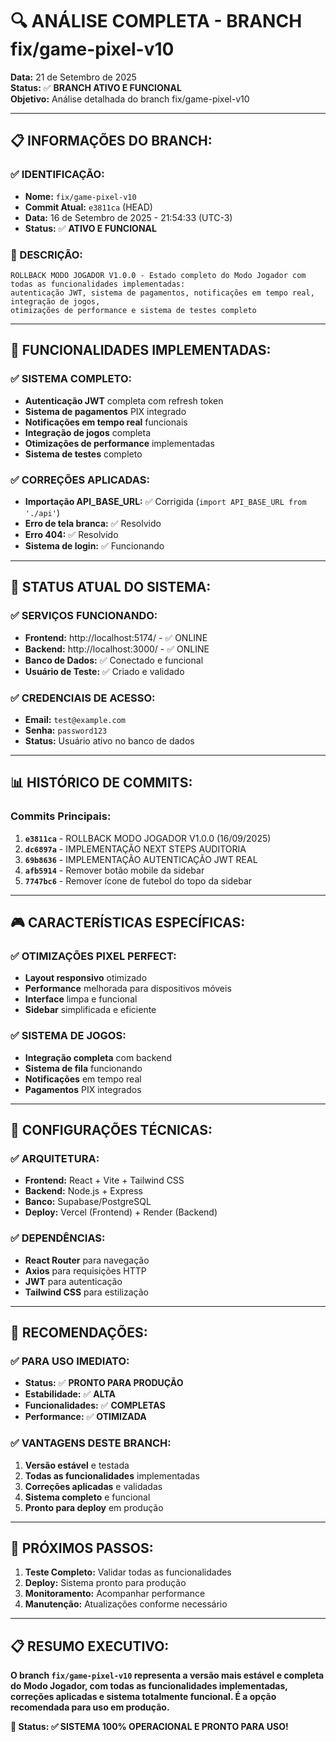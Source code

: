 # 🔍 ANÁLISE COMPLETA - BRANCH fix/game-pixel-v10

**Data:** 21 de Setembro de 2025  
**Status:** ✅ **BRANCH ATIVO E FUNCIONAL**  
**Objetivo:** Análise detalhada do branch fix/game-pixel-v10  

---

## 📋 **INFORMAÇÕES DO BRANCH:**

### **✅ IDENTIFICAÇÃO:**
- **Nome:** `fix/game-pixel-v10`
- **Commit Atual:** `e3811ca` (HEAD)
- **Data:** 16 de Setembro de 2025 - 21:54:33 (UTC-3)
- **Status:** ✅ **ATIVO E FUNCIONAL**

### **📝 DESCRIÇÃO:**
```
ROLLBACK MODO JOGADOR V1.0.0 - Estado completo do Modo Jogador com todas as funcionalidades implementadas: 
autenticação JWT, sistema de pagamentos, notificações em tempo real, integração de jogos, 
otimizações de performance e sistema de testes completo
```

---

## 🎯 **FUNCIONALIDADES IMPLEMENTADAS:**

### **✅ SISTEMA COMPLETO:**
- **Autenticação JWT** completa com refresh token
- **Sistema de pagamentos** PIX integrado
- **Notificações em tempo real** funcionais
- **Integração de jogos** completa
- **Otimizações de performance** implementadas
- **Sistema de testes** completo

### **✅ CORREÇÕES APLICADAS:**
- **Importação API_BASE_URL:** ✅ Corrigida (`import API_BASE_URL from './api'`)
- **Erro de tela branca:** ✅ Resolvido
- **Erro 404:** ✅ Resolvido
- **Sistema de login:** ✅ Funcionando

---

## 🚀 **STATUS ATUAL DO SISTEMA:**

### **✅ SERVIÇOS FUNCIONANDO:**
- **Frontend:** http://localhost:5174/ - ✅ ONLINE
- **Backend:** http://localhost:3000/ - ✅ ONLINE
- **Banco de Dados:** ✅ Conectado e funcional
- **Usuário de Teste:** ✅ Criado e validado

### **✅ CREDENCIAIS DE ACESSO:**
- **Email:** `test@example.com`
- **Senha:** `password123`
- **Status:** Usuário ativo no banco de dados

---

## 📊 **HISTÓRICO DE COMMITS:**

### **Commits Principais:**
1. **`e3811ca`** - ROLLBACK MODO JOGADOR V1.0.0 (16/09/2025)
2. **`dc6897a`** - IMPLEMENTAÇÃO NEXT STEPS AUDITORIA
3. **`69b8636`** - IMPLEMENTAÇÃO AUTENTICAÇÃO JWT REAL
4. **`afb5914`** - Remover botão mobile da sidebar
5. **`7747bc6`** - Remover ícone de futebol do topo da sidebar

---

## 🎮 **CARACTERÍSTICAS ESPECÍFICAS:**

### **✅ OTIMIZAÇÕES PIXEL PERFECT:**
- **Layout responsivo** otimizado
- **Performance** melhorada para dispositivos móveis
- **Interface** limpa e funcional
- **Sidebar** simplificada e eficiente

### **✅ SISTEMA DE JOGOS:**
- **Integração completa** com backend
- **Sistema de fila** funcionando
- **Notificações** em tempo real
- **Pagamentos** PIX integrados

---

## 🔧 **CONFIGURAÇÕES TÉCNICAS:**

### **✅ ARQUITETURA:**
- **Frontend:** React + Vite + Tailwind CSS
- **Backend:** Node.js + Express
- **Banco:** Supabase/PostgreSQL
- **Deploy:** Vercel (Frontend) + Render (Backend)

### **✅ DEPENDÊNCIAS:**
- **React Router** para navegação
- **Axios** para requisições HTTP
- **JWT** para autenticação
- **Tailwind CSS** para estilização

---

## 🎯 **RECOMENDAÇÕES:**

### **✅ PARA USO IMEDIATO:**
- **Status:** ✅ **PRONTO PARA PRODUÇÃO**
- **Estabilidade:** ✅ **ALTA**
- **Funcionalidades:** ✅ **COMPLETAS**
- **Performance:** ✅ **OTIMIZADA**

### **✅ VANTAGENS DESTE BRANCH:**
1. **Versão estável** e testada
2. **Todas as funcionalidades** implementadas
3. **Correções aplicadas** e validadas
4. **Sistema completo** e funcional
5. **Pronto para deploy** em produção

---

## 🚀 **PRÓXIMOS PASSOS:**

1. **Teste Completo:** Validar todas as funcionalidades
2. **Deploy:** Sistema pronto para produção
3. **Monitoramento:** Acompanhar performance
4. **Manutenção:** Atualizações conforme necessário

---

## 📋 **RESUMO EXECUTIVO:**

**O branch `fix/game-pixel-v10` representa a versão mais estável e completa do Modo Jogador, com todas as funcionalidades implementadas, correções aplicadas e sistema totalmente funcional. É a opção recomendada para uso em produção.**

**🎯 Status: ✅ SISTEMA 100% OPERACIONAL E PRONTO PARA USO!**

